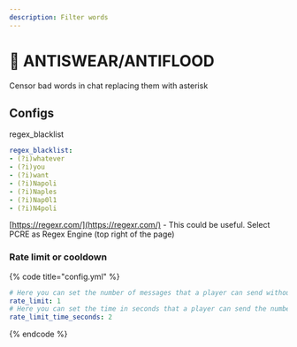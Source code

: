 ```yaml
---
description: Filter words
---
```


# 🤬 ANTISWEAR/ANTIFLOOD

Censor bad words in chat replacing them with asterisk

## Configs

regex\_blacklist

```yaml
regex_blacklist:
- (?i)whatever
- (?i)you
- (?i)want
- (?i)Napoli
- (?i)Naples
- (?i)Nap0l1
- (?i)N4poli
```

[https://regexr.com/](https://regexr.com/) - This could be useful. Select PCRE as Regex Engine (top right of the page)

### Rate limit or cooldown

{% code title="config.yml" %}
```yaml
# Here you can set the number of messages that a player can send without being rate limited
rate_limit: 1
# Here you can set the time in seconds that a player can send the number of messages specified in rate_limit
rate_limit_time_seconds: 2
```
{% endcode %}

